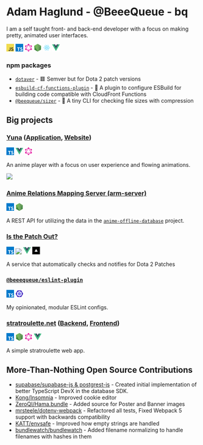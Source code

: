 # Adam Haglund - @BeeeQueue - bq

I am a self taught front- and back-end developer with a focus on making pretty, animated user interfaces.

<code><img height="20" src="https://raw.githubusercontent.com/github/explore/80688e429a7d4ef2fca1e82350fe8e3517d3494d/topics/javascript/javascript.png"></code>
<code><img height="20" src="https://raw.githubusercontent.com/github/explore/80688e429a7d4ef2fca1e82350fe8e3517d3494d/topics/typescript/typescript.png"></code>
<code><img height="20" src="https://raw.githubusercontent.com/github/explore/5c058a388828bb5fde0bcafd4bc867b5bb3f26f3/topics/graphql/graphql.png"></code>
<code><img height="20" src="https://raw.githubusercontent.com/github/explore/80688e429a7d4ef2fca1e82350fe8e3517d3494d/topics/nodejs/nodejs.png"></code>
<code><img height="20" src="https://raw.githubusercontent.com/github/explore/80688e429a7d4ef2fca1e82350fe8e3517d3494d/topics/react/react.png"></code>
<code><img height="20" src="https://raw.githubusercontent.com/github/explore/80688e429a7d4ef2fca1e82350fe8e3517d3494d/topics/vue/vue.png"></code>

### npm packages

- [`dotaver`](https://github.com/BeeeQueue/dotaver) - 🟥 Semver but for Dota 2 patch versions
- [`esbuild-cf-functions-plugin`](https://github.com/BeeeQueue/esbuild-cf-functions-plugin) - 🔧 A plugin to configure ESBuild for building code compatible with CloudFront Functions 
- [`@beequeue/sizer`](https://github.com/BeeeQueue/sizer) - 🔢 A tiny CLI for checking file sizes with compression 

## Big projects

### [Yuna](https://yuna.moe/)  ([Application](https://github.com/BeeeQueue/yuna), [Website](https://github.com/BeeeQueue/yuna-website))

<code><img height="20" src="https://raw.githubusercontent.com/github/explore/80688e429a7d4ef2fca1e82350fe8e3517d3494d/topics/typescript/typescript.png"></code>
<code><img height="20" src="https://raw.githubusercontent.com/github/explore/80688e429a7d4ef2fca1e82350fe8e3517d3494d/topics/vue/vue.png"></code>
<code><img height="20" src="https://raw.githubusercontent.com/github/explore/5c058a388828bb5fde0bcafd4bc867b5bb3f26f3/topics/graphql/graphql.png"></code>

An anime player with a focus on user experience and flowing animations.

<img height="250" src="https://yuna.moe/img/card.jpg">

### [Anime Relations Mapping Server (arm-server)](https://github.com/BeeeQueue/arm-server)

<code><img height="20" src="https://raw.githubusercontent.com/github/explore/80688e429a7d4ef2fca1e82350fe8e3517d3494d/topics/typescript/typescript.png"></code>
<code><img height="20" src="https://raw.githubusercontent.com/github/explore/80688e429a7d4ef2fca1e82350fe8e3517d3494d/topics/nodejs/nodejs.png"></code>

A REST API for utilizing the data in the [`anime-offline-database`](https://github.com/manami-project/anime-offline-database) project.

### [Is the Patch Out?](https://github.com/BeeeQueue/isthepatchout)

<code><img height="20" src="https://raw.githubusercontent.com/github/explore/80688e429a7d4ef2fca1e82350fe8e3517d3494d/topics/typescript/typescript.png"></code>
<code><img height="20" src="https://camo.githubusercontent.com/61e102d7c605ff91efedb9d7e47c1c4a07cef59d3e1da202fd74f4772122ca4e/68747470733a2f2f766974656a732e6465762f6c6f676f2e737667"></code>
<code><img height="20" src="https://raw.githubusercontent.com/github/explore/80688e429a7d4ef2fca1e82350fe8e3517d3494d/topics/vue/vue.png"></code>
<code><img height="20" src="https://raw.githubusercontent.com/github/explore/3c66f1237835e0b877190fbea528d0ebece7bccf/topics/vercel/vercel.png"></code>

A service that automatically checks and notifies for Dota 2 Patches

### [`@beeequeue/eslint-plugin`](https://github.com/BeeeQueue/eslint-plugin)

<code><img height="20" src="https://raw.githubusercontent.com/github/explore/80688e429a7d4ef2fca1e82350fe8e3517d3494d/topics/typescript/typescript.png"></code>
<code><img height="20" src="https://raw.githubusercontent.com/github/explore/80688e429a7d4ef2fca1e82350fe8e3517d3494d/topics/eslint/eslint.png"></code>

My opinionated, modular ESLint configs.

### [stratroulette.net](https://stratroulette.net/) ([Backend](https://github.com/sr-net/siege), [Frontend](https://github.com/sr-net/siege-ui))

<code><img height="20" src="https://raw.githubusercontent.com/github/explore/80688e429a7d4ef2fca1e82350fe8e3517d3494d/topics/typescript/typescript.png"></code>
<code><img height="20" src="https://raw.githubusercontent.com/github/explore/80688e429a7d4ef2fca1e82350fe8e3517d3494d/topics/nodejs/nodejs.png"></code>
<code><img height="20" src="https://raw.githubusercontent.com/github/explore/5c058a388828bb5fde0bcafd4bc867b5bb3f26f3/topics/graphql/graphql.png"></code>
<code><img height="20" src="https://raw.githubusercontent.com/github/explore/80688e429a7d4ef2fca1e82350fe8e3517d3494d/topics/vue/vue.png"></code>

A simple stratroulette web app.

## More-Than-Nothing Open Source Contributions

- [supabase/supabase-js & postgrest-js](https://github.com/supabase/supabase-js/pull/125) - Created initial implementation of better TypeScript DevX in the database SDK.
- [Kong/Insomnia](https://github.com/Kong/insomnia/pulls?q=sort%3Aupdated-desc+author%3ABeeeQueue) - Improved cookie editor
- [ZeroQI/Hama.bundle](https://github.com/ZeroQI/Hama.bundle/pulls?q=sort%3Aupdated-desc+author%3ABeeeQueue) - Added source for Poster and Banner images
- [mrsteele/dotenv-webpack](https://github.com/mrsteele/dotenv-webpack/pulls?q=sort%3Aupdated-desc+author%3ABeeeQueue) - Refactored all tests, Fixed Webpack 5 support with backwards compatibility
- [KATT/envsafe](https://github.com/KATT/envsafe/pulls?q=sort%3Aupdated-desc+author%3ABeeeQueue) - Improved how empty strings are handled
- [bundlewatch/bundlewatch](https://github.com/bundlewatch/bundlewatch/pulls?q=sort%3Aupdated-desc+author%3ABeeeQueue) - Added filename normalizing to handle filenames with hashes in them

